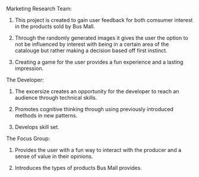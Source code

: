 Marketing Research Team:
1. This project is created to gain user feedback for both comsumer interest in the products sold by Bus Mall.

2. Through the randomly generated images it gives the user the option to not be influenced by interest with being in a certain area of the catalouge but rather making a decision based off first instinct.

3. Creating a game for the user provides a fun experience and a lasting impression.

The Developer:

1. The excersize creates an opportunity for the developer to reach an audience through technical skills.

2. Promotes cognitive thinking through using previously introduced methods in new patterns.

3. Develops skill set.

The Focus Group:

1. Provides the user with a fun way to interact with the producer and a sense of value in their opinions.

2. Introduces the types of products Bus Mall provides. 

